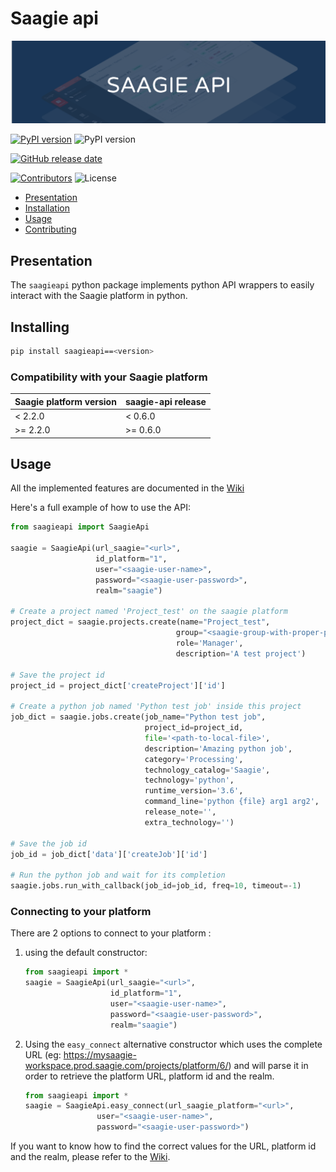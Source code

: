# Saagie api

![Saagie api logo](https://github.com/saagie/api-saagie/blob/master/.github/banner.png?raw=true)

[![PyPI version](https://img.shields.io/pypi/v/saagieapi?style=for-the-badge)](https://pypi.org/project/saagieapi/)
![PyPI version](https://img.shields.io/pypi/pyversions/saagieapi?style=for-the-badge)

[![GitHub release date](https://img.shields.io/github/release-date/saagie/api-saagie?style=for-the-badge&color=blue)][releases]

[![Contributors](https://img.shields.io/github/contributors/saagie/api-saagie?style=for-the-badge&color=black)][contributors]
![License](https://img.shields.io/pypi/l/saagieapi?style=for-the-badge&color=black)

[releases]: https://github.com/saagie/api-saagie/releases

[contributors]: https://github.com/saagie/api-saagie/graphs/contributors

- [Presentation](#presentation)
- [Installation](#installing)
- [Usage](#usage)
- [Contributing](https://github.com/saagie/api-saagie/blob/master/CONTRIBUTING.md)

## Presentation

The `saagieapi` python package implements python API wrappers to easily interact with the Saagie platform in python.

## Installing

```bash
pip install saagieapi==<version>
```

### Compatibility with your Saagie platform

| **Saagie platform version** | **saagie-api release** |
|-----------------------------|------------------------|
| < 2.2.0                     | < 0.6.0                |
| >= 2.2.0                    | >= 0.6.0               |

## Usage

All the implemented features are documented in the [Wiki](https://github.com/saagie/api-saagie/wiki)

Here's a full example of how to use the API:

```python
from saagieapi import SaagieApi

saagie = SaagieApi(url_saagie="<url>",
                   id_platform="1",
                   user="<saagie-user-name>",
                   password="<saagie-user-password>",
                   realm="saagie")

# Create a project named 'Project_test' on the saagie platform
project_dict = saagie.projects.create(name="Project_test",
                                     group="<saagie-group-with-proper-permissions>",
                                     role='Manager',
                                     description='A test project')

# Save the project id
project_id = project_dict['createProject']['id']

# Create a python job named 'Python test job' inside this project
job_dict = saagie.jobs.create(job_name="Python test job",
                              project_id=project_id,
                              file='<path-to-local-file>',
                              description='Amazing python job',
                              category='Processing',
                              technology_catalog='Saagie',
                              technology='python',
                              runtime_version='3.6',
                              command_line='python {file} arg1 arg2',
                              release_note='',
                              extra_technology='')

# Save the job id
job_id = job_dict['data']['createJob']['id']

# Run the python job and wait for its completion
saagie.jobs.run_with_callback(job_id=job_id, freq=10, timeout=-1)

```

### Connecting to your platform

There are 2 options to connect to your platform :

1. using the default constructor:

    ```python
    from saagieapi import *
    saagie = SaagieApi(url_saagie="<url>",
                       id_platform="1",
                       user="<saagie-user-name>",
                       password="<saagie-user-password>",
                       realm="saagie")
    ```

2. Using the `easy_connect` alternative constructor which uses the complete URL (eg:
    <https://mysaagie-workspace.prod.saagie.com/projects/platform/6/>) and will
    parse it in order to retrieve the platform URL, platform id and the realm.

    ```python
    from saagieapi import *
    saagie = SaagieApi.easy_connect(url_saagie_platform="<url>",
                    user="<saagie-user-name>",
                    password="<saagie-user-password>")
    ```

If you want to know how to find the correct values for the URL, platform id and the realm,
please refer to the [Wiki](https://github.com/saagie/api-saagie/wiki#connecting-to-your-platform).
